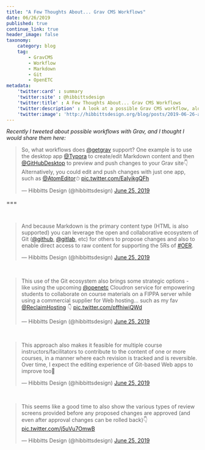 ```yaml
---
title: "A Few Thoughts About... Grav CMS Workflows"
date: 06/26/2019
published: true
continue_link: true
header_image: false
taxonomy:
    category: blog
    tag:
        - GravCMS
        - Workflow
        - Markdown
        - Git
        - OpenETC
metadata:
    'twitter:card' : summary
    'twitter:site' : @hibbittsdesign
    'twitter:title' : A Few Thoughts About... Grav CMS Workflows
    'twitter:description' : A look at a possible Grav CMS workflow, along with Markdown and the Git ecosystem'
    'twitter:image': 'http://hibbittsdesign.org/blog/posts/2019-06-26-a-few-thoughts-about-grav-cms-workflows/screenshot.png'
---
```


_Recently I tweeted about possible workflows with Grav, and I thought I would share them here:_

<blockquote class="twitter-tweet" data-lang="en"><p lang="en" dir="ltr">So, what workflows does <a href="https://twitter.com/getgrav?ref_src=twsrc%5Etfw">@getgrav</a> support? One example is to use the desktop app <a href="https://twitter.com/Typora?ref_src=twsrc%5Etfw">@Typora</a> to create/edit Markdown content and then <a href="https://twitter.com/GitHubDesktop?ref_src=twsrc%5Etfw">@GitHubDesktop</a> to preview and push changes to your Grav site👇Alternatively, you could edit and push changes with just one app, such as <a href="https://twitter.com/AtomEditor?ref_src=twsrc%5Etfw">@AtomEditor</a>⏱ <a href="https://t.co/EaIyikgQFh">pic.twitter.com/EaIyikgQFh</a></p>&mdash; Hibbitts Design (@hibbittsdesign) <a href="https://twitter.com/hibbittsdesign/status/1143630149104963584?ref_src=twsrc%5Etfw">June 25, 2019</a></blockquote>
<script async src="https://platform.twitter.com/widgets.js" charset="utf-8"></script>

===

<br>

<blockquote class="twitter-tweet" data-conversation="none" data-lang="en"><p lang="en" dir="ltr">And because Markdown is the primary content type (HTML is also supported) you can leverage the open and collaborative ecosystem of Git (<a href="https://twitter.com/github?ref_src=twsrc%5Etfw">@github</a>, <a href="https://twitter.com/gitlab?ref_src=twsrc%5Etfw">@gitlab</a>, etc) for others to propose changes and also to enable direct access to raw content for supporting the 5Rs of <a href="https://twitter.com/hashtag/OER?src=hash&amp;ref_src=twsrc%5Etfw">#OER</a>.</p>&mdash; Hibbitts Design (@hibbittsdesign) <a href="https://twitter.com/hibbittsdesign/status/1143631486605643777?ref_src=twsrc%5Etfw">June 25, 2019</a></blockquote>
<script async src="https://platform.twitter.com/widgets.js" charset="utf-8"></script>

<br>

<blockquote class="twitter-tweet" data-conversation="none" data-lang="en"><p lang="en" dir="ltr">This use of the Git ecosystem also brings some strategic options - like using the upcoming <a href="https://twitter.com/openetc?ref_src=twsrc%5Etfw">@openetc</a> Cloudron service for empowering students to collaborate on course materials on a FIPPA server while using a commercial supplier for Web hosting... such as my fav <a href="https://twitter.com/ReclaimHosting?ref_src=twsrc%5Etfw">@ReclaimHosting</a> 👇 <a href="https://t.co/pffhiwiQWd">pic.twitter.com/pffhiwiQWd</a></p>&mdash; Hibbitts Design (@hibbittsdesign) <a href="https://twitter.com/hibbittsdesign/status/1143653209308684288?ref_src=twsrc%5Etfw">June 25, 2019</a></blockquote>
<script async src="https://platform.twitter.com/widgets.js" charset="utf-8"></script>

<br>

<blockquote class="twitter-tweet" data-conversation="none" data-lang="en"><p lang="en" dir="ltr">This approach also makes it feasible for multiple course instructors/facilitators to contribute to the content of one or more courses, in a manner where each revision is tracked and is reversible. Over time, I expect the editing experience of Git-based Web apps to improve too🚀</p>&mdash; Hibbitts Design (@hibbittsdesign) <a href="https://twitter.com/hibbittsdesign/status/1143655799853465600?ref_src=twsrc%5Etfw">June 25, 2019</a></blockquote>
<script async src="https://platform.twitter.com/widgets.js" charset="utf-8"></script>

<br>

<blockquote class="twitter-tweet" data-conversation="none" data-lang="en"><p lang="en" dir="ltr">This seems like a good time to also show the various types of review screens provided before any proposed changes are approved (and even after approval changes can be rolled back)👇 <a href="https://t.co/j5uVu7OmwB">pic.twitter.com/j5uVu7OmwB</a></p>&mdash; Hibbitts Design (@hibbittsdesign) <a href="https://twitter.com/hibbittsdesign/status/1143660672498016256?ref_src=twsrc%5Etfw">June 25, 2019</a></blockquote>
<script async src="https://platform.twitter.com/widgets.js" charset="utf-8"></script>
